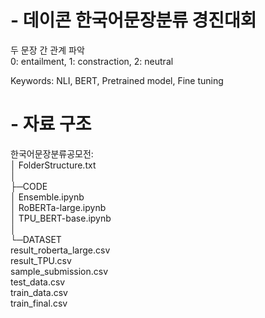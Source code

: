 # - 데이콘 한국어문장분류 경진대회
두 문장 간 관계 파악  
0: entailment, 1: constraction, 2: neutral  

Keywords: NLI, BERT, Pretrained model, Fine tuning


# - 자료 구조

한국어문장분류공모전:  
│  FolderStructure.txt  
│  
├─CODE  
│      Ensemble.ipynb  
│      RoBERTa-large.ipynb  
│      TPU_BERT-base.ipynb  
│  
└─DATASET  
        result_roberta_large.csv  
        result_TPU.csv  
        sample_submission.csv  
        test_data.csv  
        train_data.csv  
        train_final.csv  
        
